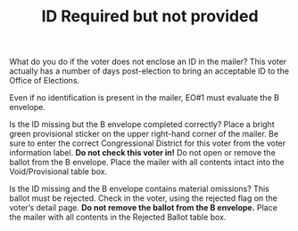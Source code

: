 ﻿---
layout: slide
title: "ID Required but not provided"
---

What do you do if the voter does not enclose an ID in the mailer?  This voter actually has a number of days post-election to bring an acceptable ID to the Office of Elections.

Even if no identification is present in the mailer, EO#1 must evaluate the B envelope.

Is the ID missing but the B envelope completed correctly?  Place a bright green provisional sticker on the upper right-hand corner of the mailer.  Be sure to enter the correct Congressional District for this voter from the voter information label.  **Do not check this voter in!** Do not open or remove the ballot from the B envelope.  Place the mailer with all contents intact into the Void/Provisional table box.

Is the ID missing and the B envelope contains material omissions?  This ballot must be rejected.  Check in the voter, using the rejected flag on the voter’s detail page.  **Do not remove the ballot from the B envelope.**  Place the mailer with all contents in the Rejected Ballot table box.
